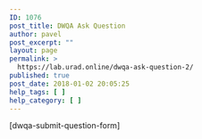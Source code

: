 ```yaml
---
ID: 1076
post_title: DWQA Ask Question
author: pavel
post_excerpt: ""
layout: page
permalink: >
  https://lab.urad.online/dwqa-ask-question-2/
published: true
post_date: 2018-01-02 20:05:25
help_tags: [ ]
help_category: [ ]
---
```

[dwqa-submit-question-form]